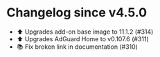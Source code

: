 # Changelog since v4.5.0
- ⬆️ Upgrades add-on base image to 11.1.2 (#314) 
- ⬆️ Upgrades AdGuard Home to v0.107.6 (#311) 
- 📚 Fix broken link in documentation (#310) 
